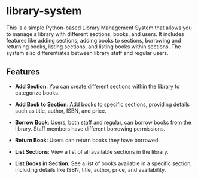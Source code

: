 # library-system

This is a simple Python-based Library Management System that allows you to manage a library with different sections, books, and users. It includes features like adding sections, adding books to sections, borrowing and returning books, listing sections, and listing books within sections. The system also differentiates between library staff and regular users.

## Features

- **Add Section**: You can create different sections within the library to categorize books.

- **Add Book to Section**: Add books to specific sections, providing details such as title, author, ISBN, and price.

- **Borrow Book**: Users, both staff and regular, can borrow books from the library. Staff members have different borrowing permissions.

- **Return Book**: Users can return books they have borrowed.

- **List Sections**: View a list of all available sections in the library.

- **List Books in Section**: See a list of books available in a specific section, including details like ISBN, title, author, price, and availability.
 
